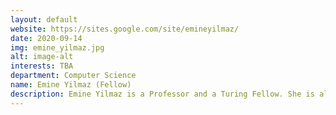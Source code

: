 ```yaml
---
layout: default
website: https://sites.google.com/site/emineyilmaz/
date: 2020-09-14
img: emine_yilmaz.jpg
alt: image-alt
interests: TBA
department: Computer Science
name: Emine Yilmaz (Fellow)
description: Emine Yilmaz is a Professor and a Turing Fellow. She is also Amazon Scholar at Amazon Research Cambridge. From 2012 - 2019, she was research consultant for Microsoft Research Cambridge, where she was a full time researcher prior to joining UCL. Her research interests include information retrieval, natural language processing and applications of machine learning. She was awarded the Bloomberg Data Science Research Award (2018), Karen Sparck Jones Award (2015), the Google Faculty Research Award (2014) and the Best paper award ACM CHIIR 2017. She is a co-editor-in-chief of the Information Retrieval Journal, a PC Chair for ECIR 2019, ACM SIGIR 2018 and ACM ICTIR 2017, Practice and Experience Chair for ACM WSDM 2017, Doctoral Consortium Chair for ECIR 2017, and an Executive Committee member of ACM SIGIR. She holds funding from the EPSRC fellowship, EU Horizon 2020 grant. She currently supervises one postdoc and 6 PhD students. She holds collaborations University of Glasgow, Amazon, Microsoft Research and Spotify.
---
```

